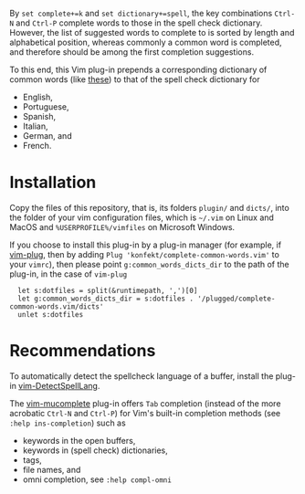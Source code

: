 By `set complete+=k` and `set dictionary+=spell`, the key combinations `Ctrl-N` and `Ctrl-P` complete words to those in the spell check dictionary.
However, the list of suggested words to complete to is sorted by length and alphabetical position, whereas commonly a common word is completed, and therefore should be among the first completion suggestions.

To this end, this Vim plug-in prepends a corresponding dictionary of common words (like [these](http://crr.ugent.be/programs-data/subtitle-frequencies)) to that of the spell check dictionary for

- English,
- Portuguese,
- Spanish,
- Italian,
- German, and
- French.

# Installation

Copy the files of this repository, that is, its folders `plugin/` and `dicts/`, into the folder of your vim configuration files, which is `~/.vim` on Linux and MacOS and `%USERPROFILE%/vimfiles` on Microsoft Windows.

If you choose to install this plug-in by a plug-in manager (for example, if [vim-plug](https://github.com/junegunn/vim-plug), then by adding `Plug 'konfekt/complete-common-words.vim'` to your `vimrc`), then please point `g:common_words_dicts_dir` to the path of the plug-in, in the case of `vim-plug`

```vim
  let s:dotfiles = split(&runtimepath, ',')[0]
  let g:common_words_dicts_dir = s:dotfiles . '/plugged/complete-common-words.vim/dicts'
  unlet s:dotfiles
```

# Recommendations

To automatically detect the spellcheck language of a buffer, install the plug-in [vim-DetectSpellLang](https://github.com/Konfekt/vim-DetectSpellLang).

The [vim-mucomplete](https://github.com/lifepillar/vim-mucomplete) plug-in offers `Tab` completion (instead of the more acrobatic `Ctrl-N` and `Ctrl-P`) for Vim's built-in completion methods (see `:help ins-completion`) such as

- keywords in the open buffers,
- keywords in (spell check) dictionaries,
- tags,
- file names, and
- omni completion, see `:help compl-omni`
